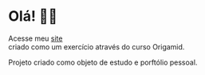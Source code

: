 # Olá! 👋🏾
Acesse meu [site](https://abneraug.github.io/)<br/> criado como um exercício através do curso Origamid.

Projeto criado como objeto de estudo e porftólio pessoal.
